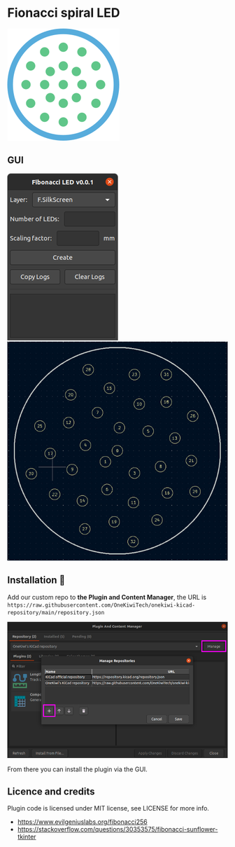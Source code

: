 # Fionacci spiral LED
![screenshot](icon/icon_256x256.png)

## GUI
![Normal](doc/fibonacci-led.png)
![demo](doc/demo.jpg)

## Installation 💾

Add our custom repo to **the Plugin and Content Manager**, the URL is `https://raw.githubusercontent.com/OneKiwiTech/onekiwi-kicad-repository/main/repository.json`

![pcm](doc/pcm.png)

From there you can install the plugin via the GUI.

## Licence and credits
Plugin code is licensed under MIT license, see LICENSE for more info.
- https://www.evilgeniuslabs.org/fibonacci256
- https://stackoverflow.com/questions/30353575/fibonacci-sunflower-tkinter